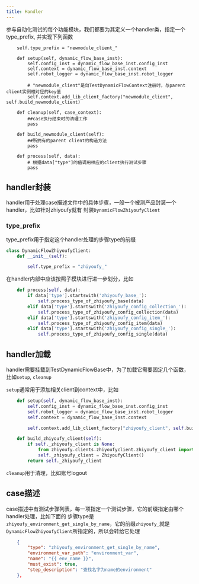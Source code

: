 ```yaml
---
title: Handler
---
```


参与自动化测试的每个功能模块，我们都要为其定义一个handler类，指定一个type_prefix, 并实现下列函数
```
    self.type_prefix = "newmodule_client_"

    def setup(self, dynamic_flow_base_inst):
        self.config_inst = dynamic_flow_base_inst.config_inst
        self.context = dynamic_flow_base_inst.context
        self.robot_logger = dynamic_flow_base_inst.robot_logger

        # "newmodule_client"是向TestDynamicFlowContext注册时，与parent client实例相对应的key值
        self.context.add_lib_client_factory("newmodule_client", self.build_newmodule_client)

    def cleanup(self, case_context):
        ##case执行结束时的清理工作
        pass

    def build_newmodule_client(self):
        ##所拥有的parent client的构造方法
        pass

    def process(self, data):
        # 根据data["type"]的值调用相应的client执行测试步骤
        pass
```

## handler封装

handler用于处理case描述文件中的具体步骤，一般一个被测产品封装一个handler，比如针对zhiyoufy就有
封装`DynamicFlowZhiyoufyClient`

### type_prefix

type_prefix用于指定这个handler处理的步骤type的前缀

```python
class DynamicFlowZhiyoufyClient:
    def __init__(self):

        self.type_prefix = "zhiyoufy_"
```

在handler内部中应该按照子模块进行进一步划分，比如

```python
    def process(self, data):
        if data['type'].startswith('zhiyoufy_base_'):
            self.process_type_of_zhiyoufy_base(data)
        elif data['type'].startswith('zhiyoufy_config_collection_'):
            self.process_type_of_zhiyoufy_config_collection(data)
        elif data['type'].startswith('zhiyoufy_config_item_'):
            self.process_type_of_zhiyoufy_config_item(data)
        elif data['type'].startswith('zhiyoufy_config_single_'):
            self.process_type_of_zhiyoufy_config_single(data)
```     

## handler加载

handler需要挂载到TestDynamicFlowBase中，为了加载它需要固定几个函数，比如`setup`, `cleanup`

`setup`通常用于添加相关client到context中，比如

```python
    def setup(self, dynamic_flow_base_inst):
        self.config_inst = dynamic_flow_base_inst.config_inst
        self.robot_logger = dynamic_flow_base_inst.robot_logger
        self.context = dynamic_flow_base_inst.context

        self.context.add_lib_client_factory("zhiyoufy_client", self.build_zhiyoufy_client)

    def build_zhiyoufy_client(self):
        if self._zhiyoufy_client is None:
            from zhiyoufy.clients.zhiyoufyclient.zhiyoufy_client import ZhiyoufyClient
            self._zhiyoufy_client = ZhiyoufyClient()
        return self._zhiyoufy_client        
```      

`cleanup`用于清理，比如账号logout

## case描述

case描述中有测试步骤列表，每一项指定一个测试步骤，它的前缀指定由哪个handler处理，比如下面的
步骤type是`zhiyoufy_environment_get_single_by_name`，它的前缀`zhiyoufy_`就是
`DynamicFlowZhiyoufyClient`所指定的，所以会转给它处理

```json
    {
        "type": "zhiyoufy_environment_get_single_by_name",
        "environment_var_path": "environment_var",
        "name": "{{ env_name }}",
        "must_exist": true,
        "step_description": "查找名字为name的environment"
    },
```
